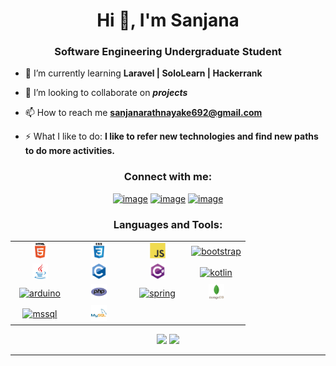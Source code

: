 <h1 align="center">Hi 👋, I'm Sanjana </h1>
<h3 align="center">Software Engineering Undergraduate Student</h3>

- 🌱 I’m currently learning **Laravel | SoloLearn | Hackerrank**

- 👯 I’m looking to collaborate on ***projects***

- 📫 How to reach me **sanjanarathnayake692@gmail.com**

- ⚡ What I like to do: **I like to refer new technologies and find new paths to do more activities.**

<h3 align="center">Connect with me:</h3>
<div align="center">

[![image](https://img.shields.io/badge/LinkedIn-0077B5?style=for-the-badge&logo=linkedin&logoColor=white)](https://www.linkedin.com/in/sanjana-rathnayake-a72238234/?lipi=urn%3Ali%3Apage%3Ad_flagship3_feed%3BuMJ6uxNOTvKn%2F3S1vIgabQ%3D%3D)
[![image](https://img.shields.io/badge/Instagram-E4405F?style=for-the-badge&logo=instagram&logoColor=white)](https://www.instagram.com/sanja_narathnayake/)
[![image](https://img.shields.io/badge/Gmail-D14836?style=for-the-badge&logo=gmail&logoColor=white)](mailto:sanjanarathnayake692@gmail.com)
  
</div>

<h3 align="center">Languages and Tools:</h3>

<div align="center">
  <table>
    <tr>
      <td align="center" width="80">
        <a href="https://www.w3.org/html/" target="_blank" rel="noreferrer">
          <img src="https://raw.githubusercontent.com/devicons/devicon/master/icons/html5/html5-original-wordmark.svg" alt="html5" width="25" height="25"/>
        </a>
      </td>
      <td align="center" width="80">
        <a href="https://www.w3schools.com/css/" target="_blank" rel="noreferrer">
          <img src="https://raw.githubusercontent.com/devicons/devicon/master/icons/css3/css3-original-wordmark.svg" alt="css3" width="25" height="25"/>
        </a>
      </td>
      <td align="center" width="80">
        <a href="https://developer.mozilla.org/en-US/docs/Web/JavaScript" target="_blank" rel="noreferrer">
          <img src="https://raw.githubusercontent.com/devicons/devicon/master/icons/javascript/javascript-original.svg" alt="javascript" width="25" height="25"/>
        </a>
      </td>
      <td align="center" width="80">
        <a href="https://getbootstrap.com" target="_blank" rel="noreferrer">
          <img src="https://upload.wikimedia.org/wikipedia/commons/b/b2/Bootstrap_logo.svg" alt="bootstrap" width="25" height="25"/>
        </a>
      </td>
    </tr>
    <tr>
      <td align="center" width="80">
        <a href="https://www.java.com" target="_blank" rel="noreferrer">
          <img src="https://raw.githubusercontent.com/devicons/devicon/master/icons/java/java-original.svg" alt="java" width="25" height="25"/>
        </a>
      </td>
      <td align="center" width="80">
        <a href="https://www.cprogramming.com/" target="_blank" rel="noreferrer">
          <img src="https://raw.githubusercontent.com/devicons/devicon/master/icons/c/c-original.svg" alt="c" width="25" height="25"/>
        </a>
      </td>
      <td align="center" width="80">
        <a href="https://www.w3schools.com/cs/" target="_blank" rel="noreferrer">
          <img src="https://raw.githubusercontent.com/devicons/devicon/master/icons/csharp/csharp-original.svg" alt="csharp" width="25" height="25"/>
        </a>
      </td>
      <td align="center" width="80">
        <a href="https://kotlinlang.org" target="_blank" rel="noreferrer">
          <img src="https://www.vectorlogo.zone/logos/kotlinlang/kotlinlang-icon.svg" alt="kotlin" width="25" height="25"/>
        </a>
      </td>
    </tr>
    <tr>
      <td align="center" width="80">
        <a href="https://www.arduino.cc/" target="_blank" rel="noreferrer">
          <img src="https://cdn.worldvectorlogo.com/logos/arduino-1.svg" alt="arduino" width="25" height="25"/>
        </a>
      </td>
      <td align="center" width="80">
        <a href="https://www.php.net" target="_blank" rel="noreferrer">
          <img src="https://raw.githubusercontent.com/devicons/devicon/master/icons/php/php-original.svg" alt="php" width="25" height="25"/>
        </a>
      </td>
      <td align="center" width="80">
        <a href="https://spring.io/" target="_blank" rel="noreferrer">
          <img src="https://www.vectorlogo.zone/logos/springio/springio-icon.svg" alt="spring" width="25" height="25"/>
        </a>
      </td>
      <td align="center" width="80">
        <a href="https://www.mongodb.com/" target="_blank" rel="noreferrer">
          <img src="https://raw.githubusercontent.com/devicons/devicon/master/icons/mongodb/mongodb-original-wordmark.svg" alt="mongodb" width="25" height="25"/>
        </a>
      </td>
    </tr>
    <tr>
      <td align="center" width="80">
        <a href="https://www.microsoft.com/en-us/sql-server" target="_blank" rel="noreferrer">
          <img src="https://www.svgrepo.com/show/303229/microsoft-sql-server-logo.svg" alt="mssql" width="25" height="25"/>
        </a>
      </td>
      <td align="center" width="80">
        <a href="https://www.mysql.com/" target="_blank" rel="noreferrer">
          <img src="https://raw.githubusercontent.com/devicons/devicon/master/icons/mysql/mysql-original-wordmark.svg" alt="mysql" width="25" height="25"/>
        </a>
      </td>
    </tr>
  </table>
</div>

<p align="center">
  <img height="150" src="https://github-readme-stats.vercel.app/api?username=sanjanarathnyke&theme=react&show_icons=true&include_all_commits=true" />
  <img height="150" src="https://github-readme-stats.vercel.app/api/top-langs/?username=sanjanarathnyke&theme=react&layout=compact" />
</p>

------
